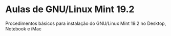 # Aulas de GNU/Linux Mint 19.2

Procedimentos básicos para instalação do GNU/Linux Mint 19.2 no Desktop, Notebook e iMac
